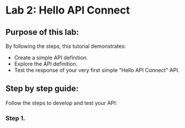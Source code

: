 # Lab 2: Hello API Connect

## Purpose of this lab:

By following the steps, this tutorial demonstrates:
- Create a simple API definition.
- Explore the API definition.
- Test the response of your very first simple "Hello API Connect" API.

## Step by step guide:

Follow the steps to develop and test your API:

### Step 1.
